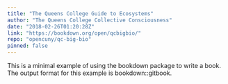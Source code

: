 ```yaml
---
title: "The Queens College Guide to Ecosystems"
author: "The Queens College Collective Consciousness"
date: "2018-02-26T01:20:28Z"
link: "https://bookdown.org/open/qcbigbio/"
repo: "opencuny/qc-big-bio"
pinned: false
---
```


This is a minimal example of using the bookdown package to write a book. The output format for this example is bookdown::gitbook.
